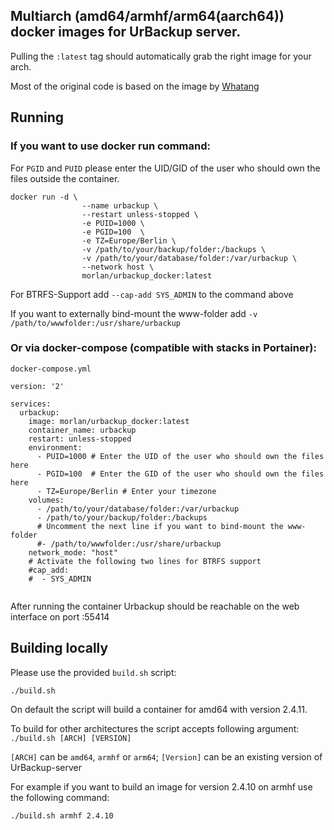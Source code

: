 ## Multiarch (amd64/armhf/arm64(aarch64)) docker images for UrBackup server.
Pulling the `:latest` tag should automatically grab the right image for your arch.

Most of the original code is based on the image by [Whatang](https://github.com/Whatang/docker_urbackup)


## Running

### If you want to use docker run command:
For `PGID` and `PUID` please enter the UID/GID of the user who should own the files outside the container.

```
docker run -d \
                --name urbackup \
                --restart unless-stopped \
                -e PUID=1000 \  
                -e PGID=100  \
                -e TZ=Europe/Berlin \
                -v /path/to/your/backup/folder:/backups \
                -v /path/to/your/database/folder:/var/urbackup \
                --network host \
                morlan/urbackup_docker:latest
```

For BTRFS-Support add `--cap-add SYS_ADMIN` to the command above

If you want to externally bind-mount the www-folder add `-v /path/to/wwwfolder:/usr/share/urbackup`

### Or via docker-compose (compatible with stacks in Portainer): 

`docker-compose.yml`
```
version: '2'

services:
  urbackup:
    image: morlan/urbackup_docker:latest
    container_name: urbackup
    restart: unless-stopped
    environment:
      - PUID=1000 # Enter the UID of the user who should own the files here
      - PGID=100  # Enter the GID of the user who should own the files here
      - TZ=Europe/Berlin # Enter your timezone
    volumes:
      - /path/to/your/database/folder:/var/urbackup
      - /path/to/your/backup/folder:/backups
      # Uncomment the next line if you want to bind-mount the www-folder
      #- /path/to/wwwfolder:/usr/share/urbackup
    network_mode: "host"
    # Activate the following two lines for BTRFS support
    #cap_add:
    #  - SYS_ADMIN   
  
```              
	     
After running the container Urbackup should be reachable on the web interface on port :55414	     

## Building locally
Please use the provided `build.sh` script:
```
./build.sh
```
On default the script will build a container for amd64 with version 2.4.11.

To build for other architectures the script accepts following argument:
`./build.sh [ARCH] [VERSION]`

`[ARCH]` can be `amd64`, `armhf` or `arm64`; `[Version]` can be an existing version of UrBackup-server

For example if you want to build an image for version 2.4.10 on armhf use the following command:
```
./build.sh armhf 2.4.10
```
